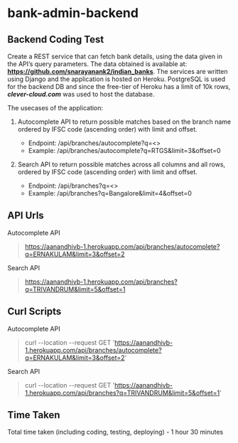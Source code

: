 # bank-admin-backend

## Backend Coding Test

Create a REST service that can fetch bank details, using the data given in the API’s query parameters. The data obtained is available at: **https://github.com/snarayanank2/indian_banks**. The services are written using Django and the application is hosted on Heroku. PostgreSQL is used for the backend DB and since the free-tier of Heroku has a limit of 10k rows, **_clever-cloud.com_** was used to host the database.

The usecases of the application:

1. Autocomplete API to return possible matches based on the branch name ordered by IFSC code (ascending order) with limit and offset.
    - Endpoint: /api/branches/autocomplete?q=<>
    - Example: /api/branches/autocomplete?q=RTGS&limit=3&offset=0

2. Search API to return possible matches across all columns and all rows, ordered by IFSC code (ascending order) with limit and offset.
   
    - Endpoint: /api/branches?q=<>
    - Example: /api/branches?q=Bangalore&limit=4&offset=0


## API Urls

Autocomplete API
> https://aanandhivb-1.herokuapp.com/api/branches/autocomplete?q=ERNAKULAM&limit=3&offset=2

Search API
> https://aanandhivb-1.herokuapp.com/api/branches?q=TRIVANDRUM&limit=5&offset=1


## Curl Scripts

Autocomplete API
> curl --location --request GET 'https://aanandhivb-1.herokuapp.com/api/branches/autocomplete?q=ERNAKULAM&limit=3&offset=2'

Search API
> curl --location --request GET 'https://aanandhivb-1.herokuapp.com/api/branches?q=TRIVANDRUM&limit=5&offset=1'

## Time Taken

Total time taken (including coding, testing, deploying)  - 1 hour 30 minutes
